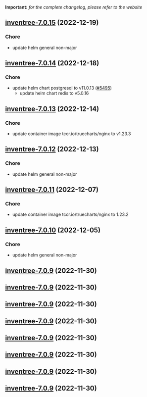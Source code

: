 **Important:**
*for the complete changelog, please refer to the website*




## [inventree-7.0.15](https://github.com/truecharts/charts/compare/inventree-7.0.14...inventree-7.0.15) (2022-12-19)

### Chore

- update helm general non-major
  
  


## [inventree-7.0.14](https://github.com/truecharts/charts/compare/inventree-7.0.13...inventree-7.0.14) (2022-12-18)

### Chore

- update helm chart postgresql to v11.0.13 ([#5495](https://github.com/truecharts/charts/issues/5495))
  - update helm chart redis to v5.0.16
  
  


## [inventree-7.0.13](https://github.com/truecharts/charts/compare/inventree-7.0.12...inventree-7.0.13) (2022-12-14)

### Chore

- update container image tccr.io/truecharts/nginx to v1.23.3
  
  


## [inventree-7.0.12](https://github.com/truecharts/charts/compare/inventree-7.0.11...inventree-7.0.12) (2022-12-13)

### Chore

- update helm general non-major
  
  


## [inventree-7.0.11](https://github.com/truecharts/charts/compare/inventree-7.0.10...inventree-7.0.11) (2022-12-07)

### Chore

- update container image tccr.io/truecharts/nginx to 1.23.2
  
  


## [inventree-7.0.10](https://github.com/truecharts/charts/compare/inventree-7.0.9...inventree-7.0.10) (2022-12-05)

### Chore

- update helm general non-major
  
  


## [inventree-7.0.9](https://github.com/truecharts/charts/compare/inventree-7.0.7...inventree-7.0.9) (2022-11-30)




## [inventree-7.0.9](https://github.com/truecharts/charts/compare/inventree-7.0.7...inventree-7.0.9) (2022-11-30)




## [inventree-7.0.9](https://github.com/truecharts/charts/compare/inventree-7.0.7...inventree-7.0.9) (2022-11-30)




## [inventree-7.0.9](https://github.com/truecharts/charts/compare/inventree-7.0.7...inventree-7.0.9) (2022-11-30)




## [inventree-7.0.9](https://github.com/truecharts/charts/compare/inventree-7.0.7...inventree-7.0.9) (2022-11-30)




## [inventree-7.0.9](https://github.com/truecharts/charts/compare/inventree-7.0.7...inventree-7.0.9) (2022-11-30)




## [inventree-7.0.9](https://github.com/truecharts/charts/compare/inventree-7.0.7...inventree-7.0.9) (2022-11-30)




## [inventree-7.0.9](https://github.com/truecharts/charts/compare/inventree-7.0.7...inventree-7.0.9) (2022-11-30)


